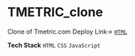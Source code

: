 # TMETRIC_clone

Clone of Tmetric.com 
Deploy Link-> [`HTML`](https://tmetri-by-nitinsharma.netlify.app/)

**Tech Stack**
`HTML`
`CSS`
`JavaScript`
